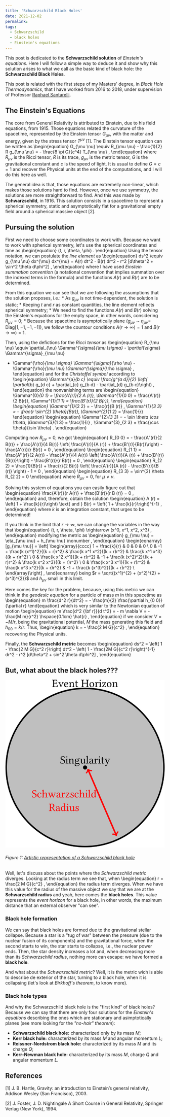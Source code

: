 ```yaml
---
title: 'Schwarzschild Black Holes'
date: 2021-12-02
permalink: 
tags:
  - Schwarzschild
  - black holes
  - Einstein's equations
---
```


This post is dedicated to the **Schwarzschild solution** of _Einstein's equations_. Here I will follow a simple way to deduce it and show why this solution arises to what we call as the basic kind of black hole: the **Schwarzschild Black Holes**.

This post is related with the first steps of my Masters' degree, in _Black Hole Thermodynamics_, that I have worked from 2016 to 2018, under supervision of Professor [Raphael Santarelli](http://lattes.cnpq.br/3591899759824320).

The Einstein's Equations
--------------------------

The core from General Relativity is attributed to Einstein, due to his field equations, from 1915. Those equations related the curvature of the spacetime, represented by the Einstein tensor $G_{\mu \nu}$, with the matter and energy, given by the stress tensor $T^{\mu \nu}$ [1]. The Einstein tensor equation can be written as
\begin{equation}
 G_{\mu \nu} \equiv R_{\mu \nu} - \frac{1}{2} R g_{\mu \nu} = - \frac{8 \pi G}{c^4} T_{\mu \nu} ,
\end{equation}
where $R_{\mu \nu}$ is the Ricci tensor, $R$ is its trace, $g_{\mu \nu}$ is the metric tensor, $G$ is the gravitational constant and $c$ is the speed of light. It is usual to define $G = c = 1$ and recover the Physical units at the end of the computations, and I will do this here as well.

The general idea is that, those equations are extremelly non-linear, which makes those solutions hard to find. However, once we use symmetry, the solutions are more straightforward to find. And this was made by **Schwarzschild**, in 1916. This solution consists in a spacetime to represent a spherical symmetry, static and asymptotically flat for a gravitational empty field around a spherical massive object [2].

Pursuing the solution
--------------------------

First we need to choose some coordinates to work with. Because we want to work with spherical symmetry, let's use the spherical coordinates and time as
\begin{equation}
 (t, r, \theta, \phi) .
\end{equation}
Using the tensor notation, we can postulate the _line element_ as
\begin{equation}
 ds^2 \equiv g_{\mu \nu} dx^{\mu} dx^{\nu} = A(r) dt^2 - B(r) dr^2 - 
 r^2 [d\theta^2 + \sin^2 \theta d\phi^2] ,
\end{equation}
where I have used _Einstein summation convention_ (a notational convention that implies summation over the indexed terms in the formula) and the functions $A (r)$ and $B (r)$ are to be determined.

From this equation we can see that we are following the assumptions that the solution proposes, i.e.:
    * As $g_{\mu \nu}$ is not time-dependent, the solution is static;
    * Keeping $t$ and $r$ as constant quantities, the line element reflects spherical symmetry;
    * We need to find the functions $A (r)$ and $B (r)$ solving the Einstein's equations for the empty space, in other words, considering $R_{\mu \nu} = 0$;
    * Because the spacetime is asymptotically plane ($g_{\mu \nu}$ $\sim$ $\eta_{\mu \nu} =$ Diag$[1, -1, -1, -1]$), we follow the countour conditions $A(r \rightarrow \infty) = 1$ and $B(r\rightarrow \infty) = 1$.

Then, using the defictions for the _Ricci tensor_ as
\begin{equation}
 R_{\mu \nu} \equiv \partial_{\nu} \Gamma^{\sigma}_{\mu \sigma} - \partial_{\sigma} \Gamma^{\sigma}_{\mu \nu}
 + \Gamma^{\rho}_{\mu \sigma} \Gamma^{\sigma}_{\rho \nu} - \Gamma^{\rho}_{\mu \nu} \Gamma^{\sigma}_{\rho \sigma} ,
\end{equation}
and for the _Christoffel symbol_ according to
\begin{equation}
 \Gamma^{a}_{b c} \equiv \frac{g^{a d}}{2} \left( \partial_{b} g_{d c} + 
 \partial_{c} g_{b d} - \partial_{d} g_{b c}\right) ,
\end{equation}
the nonvanishing terms are 
\begin{equation}
 \Gamma^{0}_{0 1} = \frac{A'(r)}{2 A (r)}, \Gamma^{1}_{0 0} = \frac{A'(r)}{2 B(r)},  \Gamma^{1}_{1 1} = \frac{B'(r)}{2 B(r)}, 
\end{equation}
\begin{equation} 
 \Gamma^{1}_{2 2} = - \frac{r}{B (r)} , \Gamma^{1}_{3 3} = - \frac{r \sin^{2} \theta}{B(r)}, \Gamma^{2}_{1 2} = \frac{1}{r}
\end{equation}
\begin{equation} 
 \Gamma^{2}_{3 3} = - \sin \theta \cos \theta, \Gamma^{3}_{1 3} = \frac{1}{r} , \Gamma^{3}_{2 3} = \frac{\cos \theta}{\sin \theta} .
\end{equation}

Computing now $R_{\mu \nu} = 0$, we got
\begin{equation}
 R_{0 0} = - \frac{A"(r)}{2 B(r)} + 
 \frac{A'(r)}{4 B(r)} \left( \frac{A'(r)}{A (r)} +
 \frac{B'(r)}{B(r)}\right) - \frac{A'(r)}{r B(r)} = 0 ,
\end{equation}
\begin{equation}
 R_{1 1} = \frac{A''(r)}{2 A(r)} - \frac{A'(r)}{4 A(r)} \left( \frac{A'(r)}{A (r)} +  \frac{B'(r)}{B(r)}\right) - \frac{B'(r)}{r B(r)} = 0 ,
\end{equation}
\begin{equation}
R_{2 2} = \frac{1}{B(r)} + 
 \frac{r}{2 B(r)} \left( \frac{A'(r)}{A (r)} - 
 \frac{B'(r)}{B (r)} \right) - 1 = 0 ,
\end{equation}
\begin{equation}
 R_{3 3} = \sin^{2} \theta R_{2 2} = 0
\end{equation}
where $R_{\mu \nu} = 0$, for $\mu \neq \nu$.

Solving this system of equations you can easily figure out that
\begin{equation}
 \frac{A'(r)}{r A(r)} + \frac{B'(r)}{r B (r)} = 0 ,
\end{equation}
and, therefore, obtain the solution
\begin{equation}
 A (r) = \left( 1 + \frac{k}{r}\right) \text{ and } 
 B(r) = \left( 1 + \frac{k}{r}\right)^{-1} ,
\end{equation}
where $k$ is an integration constant, that urges to be determined!

If you think in the limit that $r \rightarrow \infty$, we can change the variables in the way that 
\begin{equation}
 (t, r, \theta, \phi) \rightarrow (x^0, x^1, x^2, x^3) ,
\end{equation}
modifying the metric as
\begin{equation}
 g_{\mu \nu} = \eta_{\mu \nu} + h_{\mu \nu} \nonumber ,
\end{equation}
\begin{eqnarray}
 [g_{\mu \nu}] = \left[ \begin{array}{cccc}
  1 + \frac{k}{r} & 0 & 0 & 0 \\
  0 & -1 + \frac{k (x^1)^2}{(k + r)r^2} & \frac{k x^1 x^2}{(k + r)r^2} & \frac{k x^1 x^3}{(k + r)r^2} \\
  0 & \frac{k x^2 x^1}{(k + r)r^2} & -1 + \frac{k (x^2)^2}{(k + r)r^2} & \frac{k x^2 x^3}{(k + r)r^2} \\
  0 & \frac{k x^3 x^1}{(k + r)r^2} & \frac{k x^3 x^2}{(k + r)r^2} & -1 + \frac{k (x^3)^2}{(k + r)r^2} \\
 \end{array}\right] ,
\end{eqnarray}
being $r = \sqrt{(x^1)^{2} + (x^2)^{2} + (x^3)^{2}}$ and $h_{\mu \nu}$ small in this limit.

Here comes the key for the problem, because, using this metric we can think in the _geodesic equation_ for a particle of mass $m$ in this spacetime as
\begin{equation}
 m \frac{d^2 r}{dt^2} = - \frac{m}{2} \frac{\partial h_{0 0}}{\partial r}
\end{equation}
which is very similar to the Newtonian equation of motion
\begin{equation}
 m \frac{d^2 {\bf r}}{d t^2} = - m \nabla V = - \frac{M m}{r^2} \hspace{0.1cm} \hat{r} ,
\end{equation}
if we consider $V = - M/r$, being the gravitational potential, $M$ the mass generating this field and $h_{0 0} = k/r$. Thus, 
\begin{equation}
 k = - \frac{2 M G}{c^2} ,
\end{equation}
recovering the Physical units.

Finally, the **Schwarzschild metric** becomes
\begin{equation}
 ds^2 = \left( 1 - \frac{2 M G}{c^2 r}\right) dt^2 - 
 \left( 1 - \frac{2M G}{c^2 r}\right)^{-1} dr^2 -  r^2 [d\theta^2 + sin^2 \theta d\phi^2] ,
\end{equation}

But, what about the black holes???
--------------------------

![](https://raw.githubusercontent.com/natalidesanti/natalidesanti.github.io/master/images/BH.png)
###### Figure 1: [Artistic representation of a Schwarzschild black hole](https://raw.githubusercontent.com/natalidesanti/natalidesanti.github.io/master/images/BH.png)

Well, let's discuss about the points where the _Schwarzschild metric_ diverges. Looking at the radius term we see that, when
\begin{equation}
 r = \frac{2 M G}{c^2} ,
\end{equation} 
the radius term diverges. When we have this value for the radius of the massive object we say that we are at the **Schwarzschild radius** and yeah, here comes the **black holes**. This value represents the _event horizon_ for a black hole, in other words, the maximum distance that an external observer "can see".

### Black hole formation

We can say that black holes are formed due to the gravitational stellar collapse. Because a star is a "tug of war" between the pressure (due to the nuclear fusion of its components) and the gravitational force, when the second starts to win, the star starts to collapse, i.e., the nuclear power ends. Then, the star density increases a lot and, when decreasing more than its _Schwarzschild radius_, nothing more can escape: we have formed a **black hole**.

And what about the _Schwarzschild metric_? Well, it is the metric wich is able to describe de exterior of the star, turning to a black hole, when it is collapsing (let's look at _Birkhoff's theorem_, to know more).

### Black hole types

And why the Schwarzschild black hole is the "first kind" of black holes? Because we can say that there are only four solutions for the _Einstein's equations_ describing the ones which are stationary and asimptotically planes (see more looking for the _"no-hair" theorem_):
 * **Schwarzschild black hole:** characterized only by its mass $M$;
 * **Kerr black hole:** characterized by its mass $M$ and angular momentum $L$;
 * **Reissner-Nordstrom black hole:** characterized by its mass $M$ and its charge $Q$;
 * **Kerr-Newman black hole:** characterized by its mass $M$, charge $Q$ and angular momentum $L$.

References
--------------------------
[1] J. B. Hartle, Gravity: an introduction to Einstein’s general relativity, Addison Wesley (San Francisco), 2003.

[2] J. Foster, J. D. Nightingale A Short Course in General Relativity, Springer Verlag (New York), 1994.
